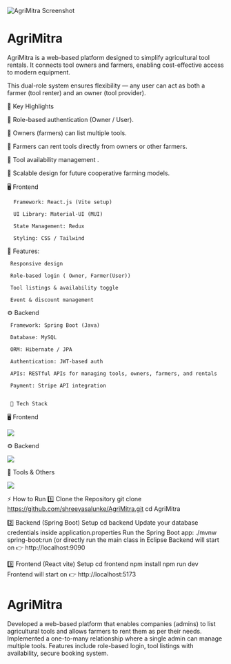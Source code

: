 
![AgriMitra Screenshot](https://github.com/user-attachments/assets/8fd7e5ef-0cae-49fb-98e4-ed090233b37e)


# AgriMitra
AgriMitra is a web-based platform designed to simplify agricultural tool rentals. It connects tool owners and farmers, enabling cost-effective access to modern equipment.


This dual-role system ensures flexibility — any user can act as both a farmer (tool renter) and an owner (tool provider).

🔹 Key Highlights

  🔹 Role-based authentication (Owner / User).

  🔹 Owners (farmers) can list multiple tools.

  🔹 Farmers can rent tools directly from owners or other farmers.

  🔹 Tool availability management .

  🔹 Scalable design for future cooperative farming models.

  🖥️ Frontend

      Framework: React.js (Vite setup)

      UI Library: Material-UI (MUI)

      State Management: Redux

      Styling: CSS / Tailwind 

  🔹 Features:

     Responsive design

     Role-based login ( Owner, Farmer(User))

     Tool listings & availability toggle

     Event & discount management   


 ⚙️ Backend

     Framework: Spring Boot (Java)

     Database: MySQL

     ORM: Hibernate / JPA

     Authentication: JWT-based auth

     APIs: RESTful APIs for managing tools, owners, farmers, and rentals

     Payment: Stripe API integration


     🚀 Tech Stack
🖥️ Frontend
<p align="left"> <img src="https://skillicons.dev/icons?i=react,vite,redux,materialui,tailwind,js,html,css" /> </p>
⚙️ Backend
<p align="left"> <img src="https://skillicons.dev/icons?i=java,spring,mysql,hibernate" /> </p>
🔧 Tools & Others
<p align="left"> <img src="https://skillicons.dev/icons?i=git,github,postman,vscode,eclipse" /> </p>


⚡ How to Run
1️⃣ Clone the Repository
git clone https://github.com/shreeyasalunke/AgriMitra.git
cd AgriMitra

2️⃣ Backend (Spring Boot) Setup
cd backend
Update your database credentials inside application.properties
Run the Spring Boot app: ./mvnw spring-boot:run
(or directly run the main class in Eclipse
Backend will start on 👉 http://localhost:9090

3️⃣ Frontend (React vite) Setup
cd frontend
npm install
npm run dev
Frontend will start on 👉 http://localhost:5173



# AgriMitra
Developed a web-based platform that enables companies (admins) to list agricultural tools and allows farmers to rent them as per their needs. Implemented a one-to-many relationship where a single admin can manage multiple tools. Features include role-based login, tool listings with availability, secure booking system.
